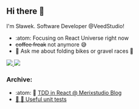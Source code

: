## Hi there 👋
I'm Sławek. Software Developer @VeedStudio!
- :atom: Focusing on React Universe right now
- ~~coffee freak~~ not anymore 😅
- 💬 Ask me about folding bikes or gravel races 🙈

<a href="http://linkedin.com/in/tlrczk">
  <img src="https://img.shields.io/badge/linkedin-%230077B5.svg?&style=for-the-badge&logo=linkedin&logoColor=white">
</a>

<a href="https://www.instagram.com/suafko/">
  <img src="https://img.shields.io/badge/instagram-%23E4405F.svg?&style=for-the-badge&logo=instagram&logoColor=white">
</a>

### Archive:
- :atom: :orange: <a href="https://www.merixstudio.com/blog/test-driven-development-in-react-applications/">TDD in React @ Merixstudio Blog
- :wrench: :orange: <a href="https://www.merixstudio.com/blog/how-write-useful-unit-tests-and-why-do-they-matter/">Useful unit tests</a>
